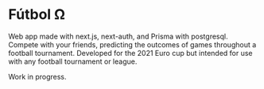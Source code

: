 # Fútbol Ω

Web app made with next.js, next-auth, and Prisma with postgresql. Compete with your friends, predicting the outcomes of games
throughout a football tournament. Developed for the 2021 Euro cup but intended for use with any football tournament or league.

Work in progress.